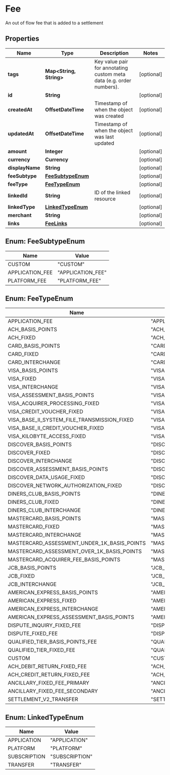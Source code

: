 

# Fee

An out of flow fee that is added to a settlement

## Properties

| Name | Type | Description | Notes |
|------------ | ------------- | ------------- | -------------|
|**tags** | **Map&lt;String, String&gt;** | Key value pair for annotating custom meta data (e.g. order numbers). |  [optional] |
|**id** | **String** |  |  [optional] |
|**createdAt** | **OffsetDateTime** | Timestamp of when the object was created |  [optional] |
|**updatedAt** | **OffsetDateTime** | Timestamp of when the object was last updated |  [optional] |
|**amount** | **Integer** |  |  [optional] |
|**currency** | **Currency** |  |  [optional] |
|**displayName** | **String** |  |  [optional] |
|**feeSubtype** | [**FeeSubtypeEnum**](#FeeSubtypeEnum) |  |  [optional] |
|**feeType** | [**FeeTypeEnum**](#FeeTypeEnum) |  |  [optional] |
|**linkedId** | **String** | ID of the linked resource |  [optional] |
|**linkedType** | [**LinkedTypeEnum**](#LinkedTypeEnum) |  |  [optional] |
|**merchant** | **String** |  |  [optional] |
|**links** | [**FeeLinks**](FeeLinks.md) |  |  [optional] |



## Enum: FeeSubtypeEnum

| Name | Value |
|---- | -----|
| CUSTOM | &quot;CUSTOM&quot; |
| APPLICATION_FEE | &quot;APPLICATION_FEE&quot; |
| PLATFORM_FEE | &quot;PLATFORM_FEE&quot; |



## Enum: FeeTypeEnum

| Name | Value |
|---- | -----|
| APPLICATION_FEE | &quot;APPLICATION_FEE&quot; |
| ACH_BASIS_POINTS | &quot;ACH_BASIS_POINTS&quot; |
| ACH_FIXED | &quot;ACH_FIXED&quot; |
| CARD_BASIS_POINTS | &quot;CARD_BASIS_POINTS&quot; |
| CARD_FIXED | &quot;CARD_FIXED&quot; |
| CARD_INTERCHANGE | &quot;CARD_INTERCHANGE&quot; |
| VISA_BASIS_POINTS | &quot;VISA_BASIS_POINTS&quot; |
| VISA_FIXED | &quot;VISA_FIXED&quot; |
| VISA_INTERCHANGE | &quot;VISA_INTERCHANGE&quot; |
| VISA_ASSESSMENT_BASIS_POINTS | &quot;VISA_ASSESSMENT_BASIS_POINTS&quot; |
| VISA_ACQUIRER_PROCESSING_FIXED | &quot;VISA_ACQUIRER_PROCESSING_FIXED&quot; |
| VISA_CREDIT_VOUCHER_FIXED | &quot;VISA_CREDIT_VOUCHER_FIXED&quot; |
| VISA_BASE_II_SYSTEM_FILE_TRANSMISSION_FIXED | &quot;VISA_BASE_II_SYSTEM_FILE_TRANSMISSION_FIXED&quot; |
| VISA_BASE_II_CREDIT_VOUCHER_FIXED | &quot;VISA_BASE_II_CREDIT_VOUCHER_FIXED&quot; |
| VISA_KILOBYTE_ACCESS_FIXED | &quot;VISA_KILOBYTE_ACCESS_FIXED&quot; |
| DISCOVER_BASIS_POINTS | &quot;DISCOVER_BASIS_POINTS&quot; |
| DISCOVER_FIXED | &quot;DISCOVER_FIXED&quot; |
| DISCOVER_INTERCHANGE | &quot;DISCOVER_INTERCHANGE&quot; |
| DISCOVER_ASSESSMENT_BASIS_POINTS | &quot;DISCOVER_ASSESSMENT_BASIS_POINTS&quot; |
| DISCOVER_DATA_USAGE_FIXED | &quot;DISCOVER_DATA_USAGE_FIXED&quot; |
| DISCOVER_NETWORK_AUTHORIZATION_FIXED | &quot;DISCOVER_NETWORK_AUTHORIZATION_FIXED&quot; |
| DINERS_CLUB_BASIS_POINTS | &quot;DINERS_CLUB_BASIS_POINTS&quot; |
| DINERS_CLUB_FIXED | &quot;DINERS_CLUB_FIXED&quot; |
| DINERS_CLUB_INTERCHANGE | &quot;DINERS_CLUB_INTERCHANGE&quot; |
| MASTERCARD_BASIS_POINTS | &quot;MASTERCARD_BASIS_POINTS&quot; |
| MASTERCARD_FIXED | &quot;MASTERCARD_FIXED&quot; |
| MASTERCARD_INTERCHANGE | &quot;MASTERCARD_INTERCHANGE&quot; |
| MASTERCARD_ASSESSMENT_UNDER_1K_BASIS_POINTS | &quot;MASTERCARD_ASSESSMENT_UNDER_1K_BASIS_POINTS&quot; |
| MASTERCARD_ASSESSMENT_OVER_1K_BASIS_POINTS | &quot;MASTERCARD_ASSESSMENT_OVER_1K_BASIS_POINTS&quot; |
| MASTERCARD_ACQUIRER_FEE_BASIS_POINTS | &quot;MASTERCARD_ACQUIRER_FEE_BASIS_POINTS&quot; |
| JCB_BASIS_POINTS | &quot;JCB_BASIS_POINTS&quot; |
| JCB_FIXED | &quot;JCB_FIXED&quot; |
| JCB_INTERCHANGE | &quot;JCB_INTERCHANGE&quot; |
| AMERICAN_EXPRESS_BASIS_POINTS | &quot;AMERICAN_EXPRESS_BASIS_POINTS&quot; |
| AMERICAN_EXPRESS_FIXED | &quot;AMERICAN_EXPRESS_FIXED&quot; |
| AMERICAN_EXPRESS_INTERCHANGE | &quot;AMERICAN_EXPRESS_INTERCHANGE&quot; |
| AMERICAN_EXPRESS_ASSESSMENT_BASIS_POINTS | &quot;AMERICAN_EXPRESS_ASSESSMENT_BASIS_POINTS&quot; |
| DISPUTE_INQUIRY_FIXED_FEE | &quot;DISPUTE_INQUIRY_FIXED_FEE&quot; |
| DISPUTE_FIXED_FEE | &quot;DISPUTE_FIXED_FEE&quot; |
| QUALIFIED_TIER_BASIS_POINTS_FEE | &quot;QUALIFIED_TIER_BASIS_POINTS_FEE&quot; |
| QUALIFIED_TIER_FIXED_FEE | &quot;QUALIFIED_TIER_FIXED_FEE&quot; |
| CUSTOM | &quot;CUSTOM&quot; |
| ACH_DEBIT_RETURN_FIXED_FEE | &quot;ACH_DEBIT_RETURN_FIXED_FEE&quot; |
| ACH_CREDIT_RETURN_FIXED_FEE | &quot;ACH_CREDIT_RETURN_FIXED_FEE&quot; |
| ANCILLARY_FIXED_FEE_PRIMARY | &quot;ANCILLARY_FIXED_FEE_PRIMARY&quot; |
| ANCILLARY_FIXED_FEE_SECONDARY | &quot;ANCILLARY_FIXED_FEE_SECONDARY&quot; |
| SETTLEMENT_V2_TRANSFER | &quot;SETTLEMENT_V2_TRANSFER&quot; |



## Enum: LinkedTypeEnum

| Name | Value |
|---- | -----|
| APPLICATION | &quot;APPLICATION&quot; |
| PLATFORM | &quot;PLATFORM&quot; |
| SUBSCRIPTION | &quot;SUBSCRIPTION&quot; |
| TRANSFER | &quot;TRANSFER&quot; |



